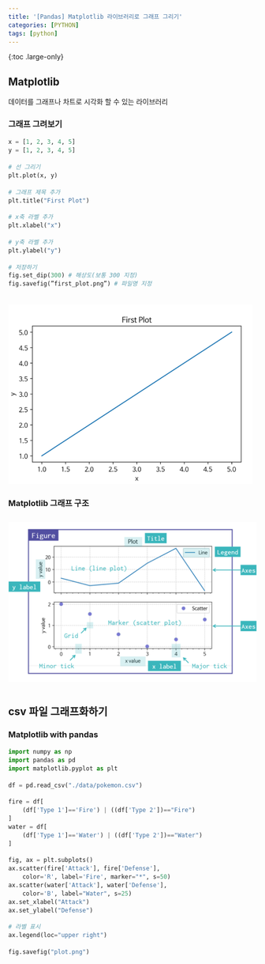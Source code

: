 ```yaml
---
title: '[Pandas] Matplotlib 라이브러리로 그래프 그리기'
categories: [PYTHON]
tags: [python]
---
```


{:toc .large-only}

## Matplotlib

데이터를 그래프나 차트로 시각화 할 수 있는 라이브러리

### 그래프 그려보기

```py
x = [1, 2, 3, 4, 5]
y = [1, 2, 3, 4, 5]

# 선 그리기
plt.plot(x, y)

# 그래프 제목 추가
plt.title("First Plot")

# x축 라벨 추가
plt.xlabel("x")

# y축 라벨 추가
plt.ylabel("y")

# 저장하기
fig.set_dip(300) # 해상도(보통 300 지정)
fig.savefig(”first_plot.png”) # 파일명 지정
```

<img src="/assets/img/blog/2022-09-30-matplotlib_01.png" style="margin-top:20px;">

### Matplotlib 그래프 구조

<img src="/assets/img/blog/2022-09-30-matplotlib_02.png" style="margin:10px 0;">

## csv 파일 그래프화하기

### Matplotlib with pandas

```py
import numpy as np
import pandas as pd
import matplotlib.pyplot as plt

df = pd.read_csv("./data/pokemon.csv")

fire = df[
    (df['Type 1']=='Fire') | ((df['Type 2'])=="Fire")
]
water = df[
    (df['Type 1']=='Water') | ((df['Type 2'])=="Water")
]

fig, ax = plt.subplots()
ax.scatter(fire['Attack'], fire['Defense'],
    color='R', label='Fire', marker="*", s=50)
ax.scatter(water['Attack'], water['Defense'],
    color='B', label="Water", s=25)
ax.set_xlabel("Attack")
ax.set_ylabel("Defense")

# 라벨 표시
ax.legend(loc="upper right")

fig.savefig("plot.png")
```
